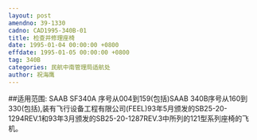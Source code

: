 ```yaml
---
layout: post
amendno: 39-1330
cadno: CAD1995-340B-01
title: 检查并修理座椅
date: 1995-01-04 00:00:00 +0800
effdate: 1995-01-05 00:00:00 +0800
tag: 340B
categories: 民航中南管理局适航处
author: 祝海鹰
---
```


##适用范围:
SAAB SF340A 序号从004到159(包括)SAAB 340B序号从160到330(包括),装有飞行设备工程有限公司(FEEL)93年5月颁发的SB25-20-1294REV.1和93年3月颁发的SB25-20-1287REV.3中所列的121型系列座椅的飞机。

